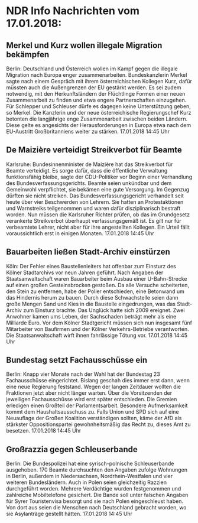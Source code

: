 # NDR Info Nachrichten vom 17.01.2018:


## Merkel und Kurz wollen illegale Migration bekämpfen
Berlin: Deutschland und Österreich wollen im Kampf gegen die illegale Migration nach Europa enger zusammenarbeiten. Bundeskanzlerin Merkel sagte nach einem Gespräch mit ihrem österreichischen Kollegen Kurz, dafür müssten auch die Außengrenzen der EU gestärkt werden. Es sei zudem notwendig, mit den Herkunftsländern der Flüchtlinge Formen einer neuen Zusammenarbeit zu finden und etwa engere Partnerschaften einzugehen. Für Schlepper und Schleuser dürfe es dagegen keine Unterstützung geben, so Merkel. Die Kanzlerin und der neue österreichische Regierungschef Kurz betonten die langjährige enge Zusammenarbeit zwischen beiden Ländern. Diese gelte es angesichts der Herausforderungen in Europa etwa nach dem EU-Austritt Großbritanniens weiter zu stärken. 17.01.2018 14:45 Uhr 

## De Maizière verteidigt Streikverbot für Beamte
Karlsruhe:		Bundesinnenminister de Maizière hat das Streikverbot für Beamte verteidigt. Es sorge dafür, dass die öffentliche Verwaltung funktionsfähig bleibe, sagte der CDU-Politiker vor Beginn einer Verhandlung des Bundesverfassungsgerichts. Beamte seien unkündbar und dem Gemeinwohl verpflichtet, sie bekämen eine gute Versorgung. Im Gegenzug dürften sie nicht streiken. Das Bundesverfassungsgericht verhandelt seit heute über vier Beschwerden von Lehrern. Sie hatten an Protestaktionen und Warnstreiks teilgenommen und waren dafür disziplinarisch bestraft worden. Nun müssen die Karlsruher Richter prüfen, ob das im Grundgesetz verankerte Streikverbot überhaupt verfassungsgemäß ist. Es gilt nur für verbeamtete Lehrer, nicht aber für ihre angestellten Kollegen. Ein Urteil fällt voraussichtlich erst in einigen Monaten. 17.01.2018 14:45 Uhr 

## Bauarbeiten ließen Stadt-Archiv einstürzen
Köln: Der Fehler eines Baustellenleiters hat offenbar zum Einsturz des Kölner Stadtarchivs vor neun Jahren geführt. Nach Angaben der Staatsanwaltschaft waren Bauarbeiter beim Ausbau einer U-Bahn-Strecke auf einen großen Gesteinsbrocken gestoßen. Da alle Versuche scheiterten, den Stein zu entfernen, habe der Polier entschieden, eine Betonwand um das Hindernis herum zu bauen. Durch diese Schwachstelle seien dann große Mengen Sand und Kies in die Baustelle eingedrungen, was das Stadt-Archiv zum Einsturz brachte. Das Unglück hatte sich 2009 ereignet. Zwei Anwohner kamen ums Leben, der Sachschaden beträgt mehr als eine Milliarde Euro. Vor dem Kölner Stadtgericht müssen sich nun insgesamt fünf Mitarbeiter von Baufirmen und der Kölner Verkehrs-Betriebe  verantworten. Die Staatsanwaltschaft wirft ihnen fahrlässige Tötung vor. 17.01.2018 14:45 Uhr 

## Bundestag setzt Fachausschüsse ein
Berlin:	Knapp vier Monate nach der Wahl hat der Bundestag 23 Fachausschüsse eingerichtet. Bislang geschah dies immer erst dann, wenn eine neue Regierung feststand. Wegen der langen Zeitdauer wollten die Fraktionen jetzt aber nicht länger warten. Über die Vorsitzenden der jeweiligen Fachausschüsse wird erst später entschieden. Die Gremien erledigen einen Großteil der Parlamentsarbeit. Besondere Aufmerksamkeit kommt dem Haushaltsausschuss zu. Falls Union und SPD sich auf eine Neuauflage der Großen Koalition verständigen sollten, käme der AfD als stärkster Oppositionspartei gewohnheitsmäßig das Recht zu, dieses Amt zu besetzen. 17.01.2018 14:45 Uhr 

## Großrazzia gegen Schleuserbande
Berlin: Die Bundespolizei hat eine syrisch-polnische Schleuserbande ausgehoben. 170 Beamte durchsuchten den Angaben zufolge Wohnungen in Berlin, außerdem in Niedersachsen, Nordrhein-Westfalen und vier weiteren Bundesländern. Auch in Polen seien gleichzeitig Razzien durchgeführt worden. Mehrere Verdächtige wurden festgenommen und zahlreiche Mobiltelefone gesichert. Die Bande soll unter falschen Angaben für Syrer Touristenvisa besorgt und sie nach Polen eingeschleust haben. Von dort aus seien die Menschen nach Deutschland gebracht worden, wo sie Asylanträge gestellt hätten. 17.01.2018 14:45 Uhr 
